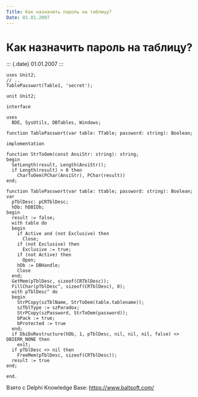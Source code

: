 ```yaml
---
Title: Как назначить пароль на таблицу?
Date: 01.01.2007
---
```



Как назначить пароль на таблицу?
================================

::: {.date}
01.01.2007
:::

    uses Unit2;
    // ..
    TablePasswort(Table1, 'secret');
     
    unit Unit2;
     
    interface
     
    uses
      BDE, SysUtils, DBTables, Windows;
     
    function TablePasswort(var table: TTable; password: string): Boolean;
     
    implementation
     
    function StrToOem(const AnsiStr: string): string;
    begin
      SetLength(result, Length(AnsiStr));
      if Length(result) > 0 then
        CharToOem(PChar(AnsiStr), PChar(result))
    end;
     
    function TablePasswort(var table: ttable; password: string): Boolean;
    var
      pTblDesc: pCRTblDesc;
      hDb: hDBIDb;
    begin
      result := false;
      with table do
      begin
        if Active and (not Exclusive) then
          Close;
        if (not Exclusive) then
          Exclusive := true;
        if (not Active) then
          Open;
        hDb := DBHandle;
        Close
      end;
      GetMem(pTblDesc, sizeof(CRTblDesc));
      FillChar(pTblDesc^, sizeof(CRTblDesc), 0);
      with pTblDesc^ do
      begin
        StrPCopy(szTblName, StrToOem(table.tablename));
        szTblType := szParadox;
        StrPCopy(szPassword, StrToOem(password));
        bPack := true;
        bProtected := true
      end;
      if DbiDoRestructure(hDb, 1, pTblDesc, nil, nil, nil, false) <> DBIERR_NONE then
        exit;
      if pTblDesc <> nil then
        FreeMem(pTblDesc, sizeof(CRTblDesc));
      result := true
    end;
     
    end.

Взято с Delphi Knowledge Base: <https://www.baltsoft.com/>
